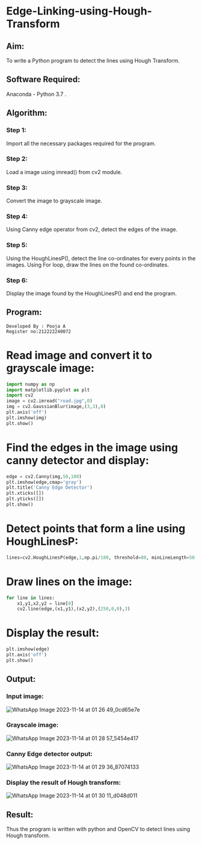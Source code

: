 # Edge-Linking-using-Hough-Transform
## Aim:
To write a Python program to detect the lines using Hough Transform.

## Software Required:
Anaconda - Python 3.7 .

## Algorithm:
### Step 1:
Import all the necessary packages required for the program.

### Step 2:
Load a image using imread() from cv2 module.

### Step 3:
Convert the image to grayscale image.

### Step 4:
Using Canny edge operator from cv2, detect the edges of the image.

### Step 5:
Using the HoughLinesP(), detect the line co-ordinates for every points in the images. Using For loop, draw the lines on the found co-ordinates.

### Step 6:
Display the image found by the HoughLinesP() and end the program.

## Program:
```
Developed By : Pooja A
Register no:212222240072
```

# Read image and convert it to grayscale image:
```python
import numpy as np
import matplotlib.pyplot as plt
import cv2
image = cv2.imread("road.jpg",0)
img = cv2.GaussianBlur(image,(3,3),0)
plt.axis('off')
plt.imshow(img)
plt.show()
```

# Find the edges in the image using canny detector and display:
```python
edge = cv2.Canny(img,50,100)
plt.imshow(edge,cmap='gray')
plt.title('Canny Edge Detector')
plt.xticks([])
plt.yticks([])
plt.show()
```

# Detect points that form a line using HoughLinesP:
```python
lines=cv2.HoughLinesP(edge,1,np.pi/180, threshold=80, minLineLength=50,maxLineGap=250)
```

# Draw lines on the image:
```python
for line in lines:
    x1,y1,x2,y2 = line[0]
    cv2.line(edge,(x1,y1),(x2,y2),(250,0,0),3)
```

# Display the result:
```python
plt.imshow(edge)
plt.axis('off')
plt.show()
```

## Output:
### Input image:
![WhatsApp Image 2023-11-14 at 01 26 49_0cd65e7e](https://github.com/poojaanbu0/EDGE--LINKING-HOUGH-TRANSFORM/assets/119390329/2a4682ba-2d34-4a6b-827d-e9d83e899c62)

### Grayscale image:
![WhatsApp Image 2023-11-14 at 01 28 57_5454e417](https://github.com/poojaanbu0/EDGE--LINKING-HOUGH-TRANSFORM/assets/119390329/800ddcf3-6cbc-4465-a453-e4d598fd106e)

### Canny Edge detector output:
![WhatsApp Image 2023-11-14 at 01 29 36_87074133](https://github.com/poojaanbu0/EDGE--LINKING-HOUGH-TRANSFORM/assets/119390329/e38f11a4-4c78-4150-913d-1899493fda41)

### Display the result of Hough transform:
![WhatsApp Image 2023-11-14 at 01 30 11_d048d011](https://github.com/poojaanbu0/EDGE--LINKING-HOUGH-TRANSFORM/assets/119390329/e27f7aa4-1ae0-4bad-a270-761fd520fa56)

## Result:
Thus the program is written with python and OpenCV to detect lines using Hough transform.
